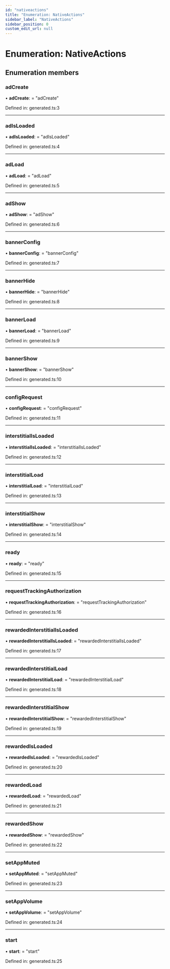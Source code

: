 ```yaml
---
id: "nativeactions"
title: "Enumeration: NativeActions"
sidebar_label: "NativeActions"
sidebar_position: 0
custom_edit_url: null
---
```


# Enumeration: NativeActions

## Enumeration members

### adCreate

• **adCreate**: = "adCreate"

Defined in: generated.ts:3

___

### adIsLoaded

• **adIsLoaded**: = "adIsLoaded"

Defined in: generated.ts:4

___

### adLoad

• **adLoad**: = "adLoad"

Defined in: generated.ts:5

___

### adShow

• **adShow**: = "adShow"

Defined in: generated.ts:6

___

### bannerConfig

• **bannerConfig**: = "bannerConfig"

Defined in: generated.ts:7

___

### bannerHide

• **bannerHide**: = "bannerHide"

Defined in: generated.ts:8

___

### bannerLoad

• **bannerLoad**: = "bannerLoad"

Defined in: generated.ts:9

___

### bannerShow

• **bannerShow**: = "bannerShow"

Defined in: generated.ts:10

___

### configRequest

• **configRequest**: = "configRequest"

Defined in: generated.ts:11

___

### interstitialIsLoaded

• **interstitialIsLoaded**: = "interstitialIsLoaded"

Defined in: generated.ts:12

___

### interstitialLoad

• **interstitialLoad**: = "interstitialLoad"

Defined in: generated.ts:13

___

### interstitialShow

• **interstitialShow**: = "interstitialShow"

Defined in: generated.ts:14

___

### ready

• **ready**: = "ready"

Defined in: generated.ts:15

___

### requestTrackingAuthorization

• **requestTrackingAuthorization**: = "requestTrackingAuthorization"

Defined in: generated.ts:16

___

### rewardedInterstitialIsLoaded

• **rewardedInterstitialIsLoaded**: = "rewardedInterstitialIsLoaded"

Defined in: generated.ts:17

___

### rewardedInterstitialLoad

• **rewardedInterstitialLoad**: = "rewardedInterstitialLoad"

Defined in: generated.ts:18

___

### rewardedInterstitialShow

• **rewardedInterstitialShow**: = "rewardedInterstitialShow"

Defined in: generated.ts:19

___

### rewardedIsLoaded

• **rewardedIsLoaded**: = "rewardedIsLoaded"

Defined in: generated.ts:20

___

### rewardedLoad

• **rewardedLoad**: = "rewardedLoad"

Defined in: generated.ts:21

___

### rewardedShow

• **rewardedShow**: = "rewardedShow"

Defined in: generated.ts:22

___

### setAppMuted

• **setAppMuted**: = "setAppMuted"

Defined in: generated.ts:23

___

### setAppVolume

• **setAppVolume**: = "setAppVolume"

Defined in: generated.ts:24

___

### start

• **start**: = "start"

Defined in: generated.ts:25
